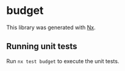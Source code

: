# budget

This library was generated with [Nx](https://nx.dev).

## Running unit tests

Run `nx test budget` to execute the unit tests.
